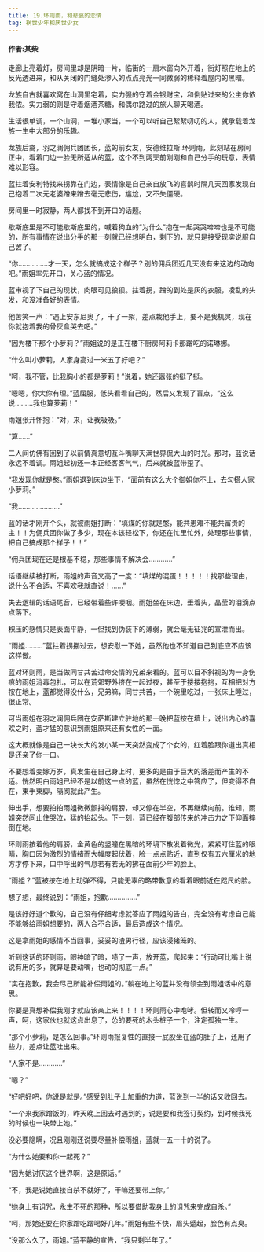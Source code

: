```yaml
---
title: 19.环则雨，和悲哀的恋情
tag: 祸世少年和厌世少女
---
```

#### 作者:某柴
<!--more-->
走廊上亮着灯，房间里却是阴暗一片，临街的一扇木窗向外开着，街灯照在地上的反光透进来，和从关闭的门缝处渗入的点点亮光一同微弱的稀释着屋内的黑暗。

龙族自古就喜欢窝在山洞里宅着，实力强的守着金银财宝，和倒贴过来的公主你侬我侬。实力弱的则是守着烟酒茶糖，和偶尔路过的旅人聊天喝酒。

生活很单调，一个山洞，一堆小家当，一个可以听自己絮絮叨叨的人，就承载着龙族一生中大部分的乐趣。

龙族后裔，羽之澜佣兵团团长，蓝的前女友，安德维拉斯.环则雨，此刻站在房间正中，看着门边一脸无所适从的蓝，这个不到两天前刚刚和自己分手的玩意，表情难以形容。

蓝拄着安利特找来拐靠在门边，表情像是自己亲自放飞的喜鹊时隔几天回家发现自己抱着二次元老婆蹭来蹭去毫无悲伤，尴尬，又不失僵硬。

房间里一时寂静，两人都找不到开口的话题。

歇斯底里是不可能歇斯底里的，喊着狗血的“为什么”抱在一起哭哭啼啼也是不可能的，所有事情在说出分手的那一刻就已经想明白，剩下的，就只是接受现实说服自己罢了。

“你……………才一天，怎么就搞成这个样子？别的佣兵团近几天没有来这边的动向吧。”雨姐率先开口，关心蓝的情况。

蓝审视了下自己的现状，肉眼可见狼狈。拄着拐，蹭的到处是灰的衣服，凌乱的头发，和没准备好的表情。

他苦笑一声：“遇上安东尼奥了，干了一架，差点栽他手上，要不是我机灵，现在你就抱着我的骨灰盒哭去吧。”

“因为楼下那个小萝莉？”雨姐说的是正在楼下厨房阿莉卡那蹭吃的诺琳娜。

“什么叫小萝莉，人家身高过一米五了好吧？”

“呵，我不管，比我胸小的都是萝莉！”说着，她还嚣张的挺了挺。

“嗯嗯，你大你有理。”蓝屈服，低头看看自己的，然后又发现了盲点，“这么说………我也算萝莉！”

雨姐张开怀抱：“对，来，让我吸吸。”

“算……”

二人间仿佛有回到了以前情真意切互斗嘴聊天满世界侃大山的时光。那时，蓝说话永远不着调。雨姐起初还一本正经客客气气，后来就被蓝带歪了。

“我发现你就是憨。”雨姐退到床边坐下，“面前有这么大个御姐你不上，去勾搭人家小萝莉。”

“我…………………”

蓝的话才刚开个头，就被雨姐打断：“填煤的你就是憨，能共患难不能共富贵的主！！为佣兵团你做了多少，现在本该轻松下，你还在忙里忙外，处理那些事情，把自己搞成那个样子！！”

“佣兵团现在还是根基不稳，那些事情不解决会…………”

话语继续被打断，雨姐的声音又高了一度：“填煤的混蛋！！！！！找那些理由，说什么不合适，不喜欢我就直说！……”

失去逻辑的话语尾音，已经带着些许哽咽。雨姐坐在床边，垂着头，晶莹的泪滴点点落下。

积压的感情只是表面平静，一但找到伪装下的薄弱，就会毫无征兆的宣泄而出。

“雨姐………”蓝拄着拐挪过去，想安慰一下她，虽然他也不知道自己到底应不应该这样做。

蓝对环则雨，是当做同甘共苦过命交情的兄弟来看的。蓝可以目不斜视的为一身伤痕的雨姐消毒包扎，可以在荒郊野外挤在一起过夜，甚至于搂搂抱抱，互相把对方按在地上，蓝都觉得没什么，兄弟嘛，同甘共苦，一个碗里吃过，一张床上睡过，很正常。

可当雨姐在羽之澜佣兵团在安萨斯建立驻地的那一晚把蓝按在墙上，说出内心的喜欢之时，蓝才猛的意识到雨姐原来还有女性的一面。

这大概就像是自己一块长大的发小某一天突然变成了个女的，红着脸跟你道出真相是还亲了你一口。

不要想着变嫁万岁，真发生在自己身上时，更多的是由于巨大的落差而产生的不适。恍然明白雨姐已经不是以前这一点的蓝，虽然在恍惚之中答应了，但变得不自在，束手束脚，隔阂就此产生。

伸出手，想要拍拍雨姐微微颤抖的肩膀，却又停在半空，不再继续向前。谁知，雨姐突然间止住哭泣，猛的抬起头。下一刻，蓝已经在腹部传来的冲击力之下仰面摔倒在地。

环则雨按着他的肩膀，金黄色的竖瞳在黑暗的环境下散发着微光，紧紧盯住蓝的眼睛，胸口因为激烈的情绪而大幅度起伏着，脸一点点贴近，直到仅有五六厘米的地方才停下来，口中呼出的气息若有若无的拂在面前少年的脸上。

“雨姐？”蓝被按在地上动弹不得，只能无辜的略带歉意的看着眼前近在咫尺的脸。

想了想，最终说到：“雨姐，抱歉……………”

是该好好道个歉的，自己没有仔细考虑就答应了雨姐的告白，完全没有考虑自己能不能够给雨姐想要的，两人合不合适，最后造成这个情况。

这是拿雨姐的感情不当回事，妥妥的渣男行径，应该浸猪笼的。

听到这话的环则雨，眼神暗了暗，啧了一声，放开蓝，爬起来：“行动可比嘴上说说有用的多，就算是要动嘴，也动的彻底一点。”

“实在抱歉，我会尽己所能补偿雨姐的。”躺在地上的蓝并没有领会到雨姐话中的意思。

你要是真想补偿我刚才就应该亲上来！！！！环则雨心中咆哮。但转而又冷哼一声，呵，这家伙也就这点出息了，怂的要死的木头桩子一个，注定孤独一生。

“那个小萝莉，是怎么回事。”环则雨报复性的直接一屁股坐在蓝的肚子上，还用了些力，差点让蓝吐出来。

“人家不是…………”

“嗯？”

“好吧好吧，你说是就是。”感受到肚子上加重的力道，蓝说到一半的话又收回去。

“一个来我家蹭饭的，昨天晚上回去时遇到的，说是要和我签订契约，到时候我死的时候也一块带上她。”

没必要隐瞒，况且刚刚还说要尽量补偿雨姐，蓝就一五一十的说了。

“为什么她要和你一起死？”

“因为她讨厌这个世界啊，这是原话。”

“不，我是说她直接自杀不就好了，干嘛还要带上你。”

“她身上有诅咒，永生不死的那种，所以要借助我身上的诅咒来完成自杀。”

“呵，那她还要在你家蹭吃蹭喝好几年。”雨姐有些不快，眉头蹙起，脸色有点臭。

“没那么久了，雨姐。”蓝平静的宣告，“我只剩半年了。”
